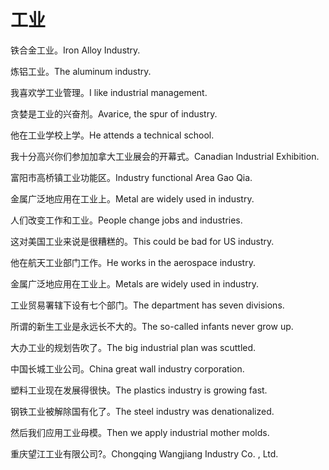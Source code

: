 # 工业

<p><span class="chinese">铁合金工业。</span><span class="english">Iron Alloy Industry.</span></p>

<p><span class="chinese">炼铝工业。</span><span class="english">The aluminum industry.</span></p>

<p><span class="chinese">我喜欢学工业管理。</span><span class="english">I like industrial management.</span></p>

<p><span class="chinese">贪婪是工业的兴奋剂。</span><span class="english">Avarice, the spur of industry.</span></p>

<p><span class="chinese">他在工业学校上学。</span><span class="english">He attends a technical school.</span></p>

<p><span class="chinese">我十分高兴你们参加加拿大工业展会的开幕式。</span><span class="english">Canadian Industrial Exhibition.</span></p>

<p><span class="chinese">富阳市高桥镇工业功能区。</span><span class="english">Industry functional Area Gao Qia.</span></p>

<p><span class="chinese">金属广泛地应用在工业上。</span><span class="english">Metal are widely used in industry.</span></p>

<p><span class="chinese">人们改变工作和工业。</span><span class="english">People change jobs and industries.</span></p>

<p><span class="chinese">这对美国工业来说是很糟糕的。</span><span class="english">This could be bad for US industry.</span></p>

<p><span class="chinese">他在航天工业部门工作。</span><span class="english">He works in the aerospace industry.</span></p>

<p><span class="chinese">金属广泛地应用在工业上。</span><span class="english">Metals are widely used in industry.</span></p>

<p><span class="chinese">工业贸易署辖下设有七个部门。</span><span class="english">The department has seven divisions.</span></p>

<p><span class="chinese">所谓的新生工业是永远长不大的。</span><span class="english">The so-called infants never grow up.</span></p>

<p><span class="chinese">大办工业的规划告吹了。</span><span class="english">The big industrial plan was scuttled.</span></p>

<p><span class="chinese">中国长城工业公司。</span><span class="english">China great wall industry corporation.</span></p>

<p><span class="chinese">塑料工业现在发展得很快。</span><span class="english">The plastics industry is growing fast.</span></p>

<p><span class="chinese">钢铁工业被解除国有化了。</span><span class="english">The steel industry was denationalized.</span></p>

<p><span class="chinese">然后我们应用工业母模。</span><span class="english">Then we apply industrial mother molds.</span></p>

<p><span class="chinese">重庆望江工业有限公司?。</span><span class="english">Chongqing Wangjiang Industry Co. , Ltd.</span></p>

